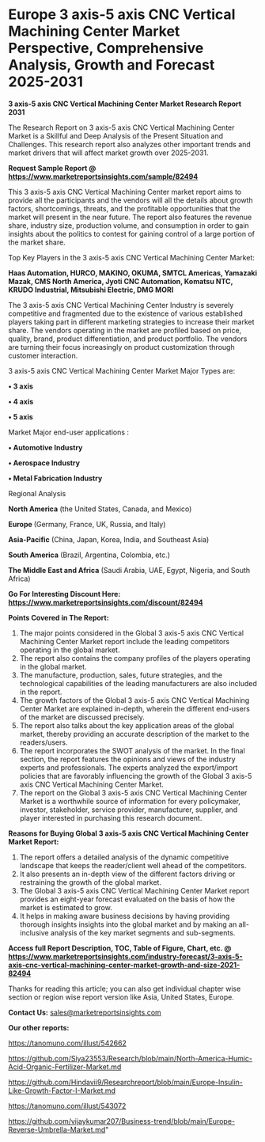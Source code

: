 # Europe 3 axis-5 axis CNC Vertical Machining Center Market Perspective, Comprehensive Analysis, Growth and Forecast 2025-2031

<strong>3 axis-5 axis CNC Vertical Machining Center Market Research Report 2031</strong>

The Research Report on 3 axis-5 axis CNC Vertical Machining Center Market is a Skillful and Deep Analysis of the Present Situation and Challenges. This research report also analyzes other important trends and market drivers that will affect market growth over 2025-2031.

<strong>Request Sample Report @ <a href=https://www.marketreportsinsights.com/sample/82494>https://www.marketreportsinsights.com/sample/82494</a></strong>

This 3 axis-5 axis CNC Vertical Machining Center market report aims to provide all the participants and the vendors will all the details about growth factors, shortcomings, threats, and the profitable opportunities that the market will present in the near future. The report also features the revenue share, industry size, production volume, and consumption in order to gain insights about the politics to contest for gaining control of a large portion of the market share.

Top Key Players in the 3 axis-5 axis CNC Vertical Machining Center Market:

<strong>Haas Automation, HURCO, MAKINO, OKUMA, SMTCL Americas, Yamazaki Mazak, CMS North America, Jyoti CNC Automation, Komatsu NTC, KRUDO Industrial, Mitsubishi Electric, DMG MORI</strong>

The 3 axis-5 axis CNC Vertical Machining Center Industry is severely competitive and fragmented due to the existence of various established players taking part in different marketing strategies to increase their market share. The vendors operating in the market are profiled based on price, quality, brand, product differentiation, and product portfolio. The vendors are turning their focus increasingly on product customization through customer interaction.

3 axis-5 axis CNC Vertical Machining Center Market Major Types are:

<strong>• 3 axis

• 4 axis

• 5 axis</strong>

Market Major end-user applications :

<strong>• Automotive Industry

• Aerospace Industry

• Metal Fabrication Industry</strong>

Regional Analysis

</u><strong><b>North America</b></strong> (the United States, Canada, and Mexico)

<strong><b>Europe </b></strong>(Germany, France, UK, Russia, and Italy)

<strong><b>Asia-Pacific</b></strong> (China, Japan, Korea, India, and Southeast Asia)

<strong><b>South America</b></strong> (Brazil, Argentina, Colombia, etc.)

<strong><b>The Middle East and Africa</b></strong> (Saudi Arabia, UAE, Egypt, Nigeria, and South Africa)

<strong>Go For Interesting Discount Here: <a href=https://www.marketreportsinsights.com/discount/82494>https://www.marketreportsinsights.com/discount/82494</a></strong>

<strong>Points Covered in The Report:</strong>
<ol>
  <li>The major points considered in the Global 3 axis-5 axis CNC Vertical Machining Center Market report include the leading competitors operating in the global market.</li>
  <li>The report also contains the company profiles of the players operating in the global market.</li>
  <li>The manufacture, production, sales, future strategies, and the technological capabilities of the leading manufacturers are also included in the report.</li>
  <li>The growth factors of the Global 3 axis-5 axis CNC Vertical Machining Center Market are explained in-depth, wherein the different end-users of the market are discussed precisely.</li>
  <li>The report also talks about the key application areas of the global market, thereby providing an accurate description of the market to the readers/users.</li>
  <li>The report incorporates the SWOT analysis of the market. In the final section, the report features the opinions and views of the industry experts and professionals. The experts analyzed the export/import policies that are favorably influencing the growth of the Global 3 axis-5 axis CNC Vertical Machining Center Market.</li>
  <li>The report on the Global 3 axis-5 axis CNC Vertical Machining Center Market is a worthwhile source of information for every policymaker, investor, stakeholder, service provider, manufacturer, supplier, and player interested in purchasing this research document.</li>
</ol>
<strong>Reasons for Buying Global 3 axis-5 axis CNC Vertical Machining Center Market Report:</strong>

<ol>
  <li>The report offers a detailed analysis of the dynamic competitive landscape that keeps the reader/client well ahead of the competitors.</li>
  <li>It also presents an in-depth view of the different factors driving or restraining the growth of the global market.</li>
  <li>The Global 3 axis-5 axis CNC Vertical Machining Center Market report provides an eight-year forecast evaluated on the basis of how the market is estimated to grow.</li>
  <li>It helps in making aware business decisions by having providing thorough insights insights into the global market and by making an all-inclusive analysis of the key market segments and sub-segments.</li>
</ol>
<strong>Access full Report Description, TOC, Table of Figure, Chart, etc. @ <a href=https://www.marketreportsinsights.com/industry-forecast/3-axis-5-axis-cnc-vertical-machining-center-market-growth-and-size-2021-82494>https://www.marketreportsinsights.com/industry-forecast/3-axis-5-axis-cnc-vertical-machining-center-market-growth-and-size-2021-82494</a></strong>


Thanks for reading this article; you can also get individual chapter wise section or region wise report version like Asia, United States, Europe.

<strong>Contact Us:</strong>
sales@marketreportsinsights.com

<strong>Our other reports:</strong>

<a href=https://tanomuno.com/illust/542662>https://tanomuno.com/illust/542662</a>

<a href=https://github.com/Siya23553/Research/blob/main/North-America-Humic-Acid-Organic-Fertilizer-Market.md>https://github.com/Siya23553/Research/blob/main/North-America-Humic-Acid-Organic-Fertilizer-Market.md</a>

<a href=https://github.com/Hindavii9/Researchreport/blob/main/Europe-Insulin-Like-Growth-Factor-I-Market.md>https://github.com/Hindavii9/Researchreport/blob/main/Europe-Insulin-Like-Growth-Factor-I-Market.md</a>

<a href=https://tanomuno.com/illust/543072>https://tanomuno.com/illust/543072</a>

<a href=https://github.com/vijaykumar207/Business-trend/blob/main/Europe-Reverse-Umbrella-Market.md>https://github.com/vijaykumar207/Business-trend/blob/main/Europe-Reverse-Umbrella-Market.md</a>"
